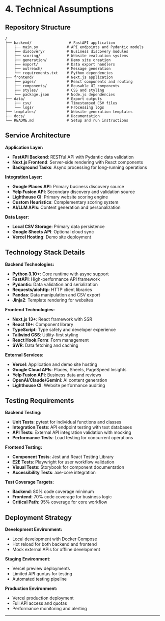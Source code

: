 # 4. Technical Assumptions

## Repository Structure

```
/
├── backend/                 # FastAPI application
│   ├── main.py             # API endpoints and Pydantic models
│   ├── discovery/          # Business discovery modules
│   ├── scoring/            # Website evaluation systems
│   ├── generation/         # Demo site creation
│   ├── export/             # Data export handlers
│   ├── outreach/           # Message generation
│   └── requirements.txt    # Python dependencies
├── frontend/               # Next.js application
│   ├── pages/              # React components and routing
│   ├── components/         # Reusable UI components
│   ├── styles/             # CSS and styling
│   └── package.json        # Node.js dependencies
├── data/                   # Export outputs
│   ├── csv/                # Timestamped CSV files
│   └── logs/               # Processing logs
├── templates/              # Website generation templates
├── docs/                   # Documentation
└── README.md               # Setup and run instructions
```

## Service Architecture

**Application Layer:**
- **FastAPI Backend**: RESTful API with Pydantic data validation
- **Next.js Frontend**: Server-side rendering with React components
- **Background Tasks**: Async processing for long-running operations

**Integration Layer:**
- **Google Places API**: Primary business discovery source
- **Yelp Fusion API**: Secondary discovery and validation source
- **Lighthouse CI**: Primary website scoring engine
- **Custom Heuristics**: Complementary scoring system
- **AI/LLM APIs**: Content generation and personalization

**Data Layer:**
- **Local CSV Storage**: Primary data persistence
- **Google Sheets API**: Optional cloud sync
- **Vercel Hosting**: Demo site deployment

## Technology Stack Details

**Backend Technologies:**
- **Python 3.10+**: Core runtime with async support
- **FastAPI**: High-performance API framework
- **Pydantic**: Data validation and serialization
- **Requests/aiohttp**: HTTP client libraries
- **Pandas**: Data manipulation and CSV export
- **Jinja2**: Template rendering for websites

**Frontend Technologies:**
- **Next.js 13+**: React framework with SSR
- **React 18+**: Component library
- **TypeScript**: Type safety and developer experience
- **Tailwind CSS**: Utility-first styling
- **React Hook Form**: Form management
- **SWR**: Data fetching and caching

**External Services:**
- **Vercel**: Application and demo site hosting
- **Google Cloud APIs**: Places, Sheets, PageSpeed Insights
- **Yelp Fusion API**: Business data and reviews
- **OpenAI/Claude/Gemini**: AI content generation
- **Lighthouse CI**: Website performance auditing

## Testing Requirements

**Backend Testing:**
- **Unit Tests**: pytest for individual functions and classes
- **Integration Tests**: API endpoint testing with test databases
- **API Tests**: External API integration validation with mocking
- **Performance Tests**: Load testing for concurrent operations

**Frontend Testing:**
- **Component Tests**: Jest and React Testing Library
- **E2E Tests**: Playwright for user workflow validation
- **Visual Tests**: Storybook for component documentation
- **Accessibility Tests**: axe-core integration

**Test Coverage Targets:**
- **Backend**: 80% code coverage minimum
- **Frontend**: 70% code coverage for business logic
- **Critical Path**: 95% coverage for core workflow

## Deployment Strategy

**Development Environment:**
- Local development with Docker Compose
- Hot reload for both backend and frontend
- Mock external APIs for offline development

**Staging Environment:**
- Vercel preview deployments
- Limited API quotas for testing
- Automated testing pipeline

**Production Environment:**
- Vercel production deployment
- Full API access and quotas
- Performance monitoring and alerting

---
